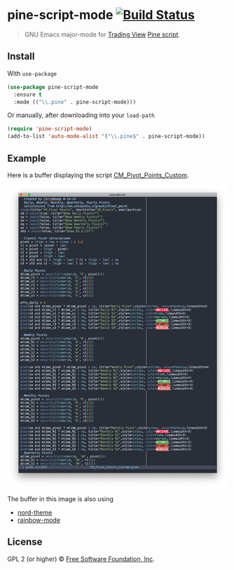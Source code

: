 # pine-script-mode [![Build Status](https://travis-ci.org/EricCrosson/pine-script-mode.svg?branch=master)](https://travis-ci.org/EricCrosson/pine-script-mode)

> GNU Emacs major-mode for [Trading View](https://tradingview.com) [Pine script](https://www.tradingview.com/study-script-reference/).

## Install

With `use-package`

```lisp
(use-package pine-script-mode
  :ensure t
  :mode (("\\.pine" . pine-script-mode)))
```

Or manually, after downloading into your `load-path`

```lisp
(require 'pine-script-mode)
(add-to-list 'auto-mode-alist '("\\.pine$" . pine-script-mode))
```

## Example

Here is a buffer displaying the script
[CM\_Pivot\_Points\_Custom](https://www.tradingview.com/script/8J7SSNmo-CM-Pivot-Points-Custom/).

![Rendered example](https://raw.githubusercontent.com/EricCrosson/pine-script-mode/add-demo-to-readme/img/demo.png)

The buffer in this image is also using

- [nord-theme](https://emacsthemes.com/themes/nord-theme.html)
- [rainbow-mode](https://elpa.gnu.org/packages/rainbow-mode.html)

## License

GPL 2 (or higher) © [Free Software Foundation, Inc](http://www.fsf.org/about).
